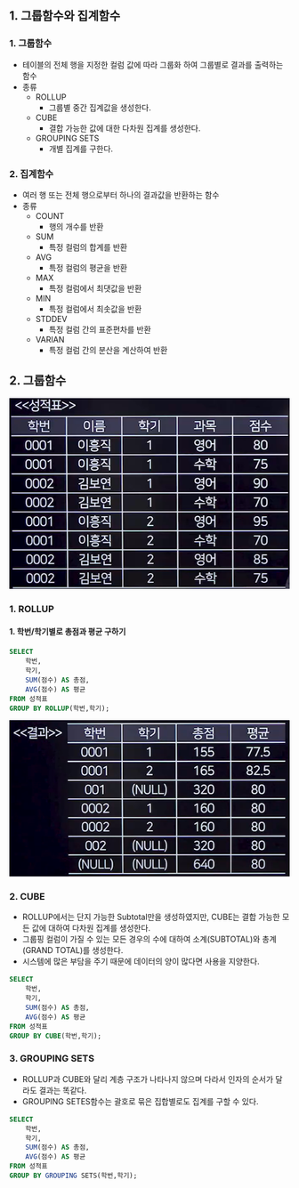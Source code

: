 ## 1. 그룹함수와 집계함수
### 1. 그룹함수
- 테이블의 전체 행을 지정한 컬럼 값에 따라 그룹화 하여 그룹별로 결과를 출력하는 함수
- 종류
  - ROLLUP
    - 그룹별 중간 집계값을 생성한다.
  - CUBE
    - 결합 가능한 값에 대한 다차원 집계를 생성한다.
  - GROUPING SETS
    - 개별 집계를 구한다.
### 2. 집계함수
- 여러 행 또는 전체 행으로부터 하나의 결과값을 반환하는 함수
- 종류
  - COUNT
    - 행의 개수를 반환
  - SUM
    - 특정 컬럼의 합계를 반환
  - AVG
    - 특정 컬럼의 평균을 반환
  - MAX
    - 특정 컬럼에서 최댓값을 반환
  - MIN
    - 특정 컬럼에서 최솟값을 반환
  - STDDEV
    - 특정 컬럼 간의 표준편차를 반환
  - VARIAN
    - 특정 컬럼 간의 분산을 계산하여 반환

## 2. 그룹함수 
![image](../img/성적표.png)
### 1. ROLLUP
#### 1. 학번/학기별로 총점과 평균 구하기
```SQL
SELECT
    학번,
    학기,
    SUM(점수) AS 총점,
    AVG(점수) AS 평균
FROM 성적표
GROUP BY ROLLUP(학번,학기);
```
![image](../img/롤업.png)

### 2. CUBE
- ROLLUP에서는 단지 가능한 Subtotal만을 생성하였지만, CUBE는 결합 가능한 모든 값에 대하여 다차원 집계를 생성한다.
- 그룹핑 컬럼이 가질 수 있는 모든 경우의 수에 대하여 소계(SUBTOTAL)와 총계(GRAND TOTAL)를 생성한다.
- 시스템에 많은 부담을 주기 때문에 데이터의 양이 많다면 사용을 지양한다.
```SQL
SELECT
    학번,
    학기,
    SUM(점수) AS 총점,
    AVG(점수) AS 평균
FROM 성적표
GROUP BY CUBE(학번,학기);
```

### 3. GROUPING SETS
- ROLLUP과 CUBE와 달리 계층 구조가 나타나지 않으며 다라서 인자의 순서가 달라도 결과는 똑같다.
- GROUPING SETES함수는 괄호로 묶은 집합별로도 집계를 구할 수 있다.
```SQL
SELECT
    학번,
    학기,
    SUM(점수) AS 총점,
    AVG(점수) AS 평균
FROM 성적표
GROUP BY GROUPING SETS(학번,학기);
```